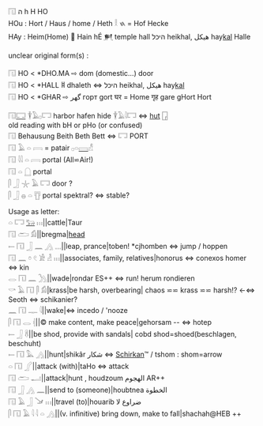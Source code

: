 𓉔 ה h H HO  
HOu : Hort / Haus / home / Heth 𓎛 𐤇 = Hof Hecke  
HAy : Heim(Home) 󴉅 Hain hÉ [𒂍](𒂍) temple hall היכל heikhal, هيكل hay[kal](𓅨) Halle  

unclear original form(s) :  

𓉔 HO < *DHO.MA ⇨ dom (domestic…) door  
𓉔 HO < *HALL 𐩹 dhaleth ⇔ היכל heikhal, هيكل hay[kal](𓅨)  
𓉔 HO < *GHAR  ⇨ گھر горт gort घर = Home गृह gare gHort Hort  


𓉔[𓉐](𓉐) 𓇉𓄿𓊪𓉐 harbor hafen hide 𓇉𓄿𓇋𓉐  ⇔ [hut](𓉗) [𓉗](𓉗)  
old reading with bH or pHo (or confused)  
𓉔 Behausung Beith Beth Bett ⇔ 𓉐 PORT  
𓉔 𓄿 𓏏 𓇯 = patair 𓊪𓏏[𓇯](𓇯)𓀭  
𓉔 𓇋𓇋 𓏏 𓇯   portal  (All⋍Air!)  
𓉔 𓏏 𓉸 portal  
𓋴 𓃀 𓇼 𓄿 𓉐 door ?  
𓋴 𓃀 𓐍 𓏏 𓊀 portal spektral? ⇔ stable?  

Usage as letter:  
𓏏 𓉐 [𓃒](𓃒) 𓏥||cattle|Taur  
𓉔 𓂧 𓀁||bregma|[head](head)  
𓍿 𓉔 𓃀 𓈖 𓂻 𓈓||leap, prance|toben! *cjhomben ⇔ jump / hoppen  
𓉔 𓈖 𓏌 𓏲 𓀀 𓁐 𓏥||associates, family, relatives|honorus ⇔ conexos homer ⇔ kin  
𓂋 𓉔 𓈖 𓂼||wade|rondar ES++ ⇔ run! herum rondieren  
𓎡 𓄿 𓉔 𓋴 𓀁|krass|be harsh, overbearing| chaos ⋍⋍ krass ⋍⋍ harsh!? ←⇔ Seoth ⇔ schikanier?  
𓈖 𓉔 𓊃 𓇋||wake|⇔ incedo / 'nooze  
𓋴 𓉔 𓂋 𓏜||© make content, make peace|gehorsam -- ⇔ hotep  
𓍿 𓃀 𓋸||be shod, provide with sandals| cobd shod=shoed(beschlagen, beschuht)  
𓍿 𓉔 𓅓 𓂻||hunt|shikâr شكار ⇔ [Schirkan](𓃭)™ / tshom : shom=arrow  
𓏏 𓉔 𓂾||attack (with)|taHo ⇔ attack  
𓉔 𓂧 𓂝||attack|hunt , houdzoum الهجوم AR++  
𓉔 𓃀 𓂻 𓈖||send to (someone)|houbtnea الخطوة  
𓉔 𓄿 𓃀 𓍁 𓏥||travel (to)|houarib ضراوع لا  
𓋴 𓉔 𓄿 𓇋 𓇋 𓏏 𓂻||(v. infinitive) bring down, make to fall|shachah@HEB ++  


